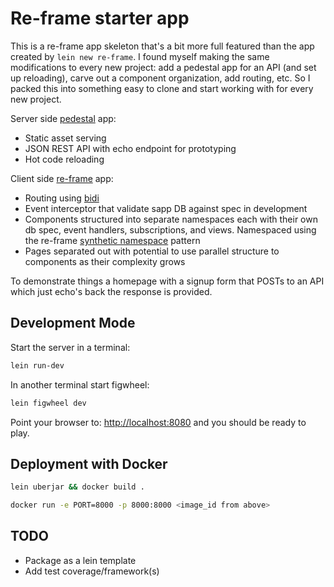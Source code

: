 # Re-frame starter app

This is a re-frame app skeleton that's a bit more full featured than the app
created by `lein new re-frame`. I found myself making the same modifications to
every new project: add a pedestal app for an API (and set up reloading), carve
out a component organization, add routing, etc. So I packed this into something
easy to clone and start working with for every new project.

Server side [pedestal](http://pedestal.io/) app:

* Static asset serving
* JSON REST API with echo endpoint for prototyping
* Hot code reloading

Client side [re-frame](https://github.com/Day8/re-frame) app:

* Routing using [bidi](https://github.com/juxt/bidi)
* Event interceptor that validate sapp DB against spec in development 
* Components structured into separate namespaces each with their own db spec, event handlers, subscriptions, and views. Namespaced using the re-frame [synthetic namespace](https://github.com/Day8/re-frame/blob/master/docs/Namespaced-Keywords.md) pattern 
* Pages separated out with potential to use parallel structure to components as their complexity grows 

To demonstrate things a homepage with a signup form that POSTs to an API which
just echo's back the response is provided. 

## Development Mode

Start the server in a terminal:

```bash
lein run-dev
```

In another terminal start figwheel:

```bash
lein figwheel dev
```

Point your browser to: [http://localhost:8080](http://localhost:8080) and you should be ready to play.

## Deployment with Docker

```bash
lein uberjar && docker build .
```

```bash
docker run -e PORT=8000 -p 8000:8000 <image_id from above>
```

## TODO

* Package as a lein template
* Add test coverage/framework(s)
